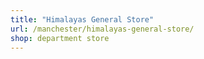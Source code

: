 ```yaml
---
title: "Himalayas General Store"
url: /manchester/himalayas-general-store/
shop: department store
---
```


